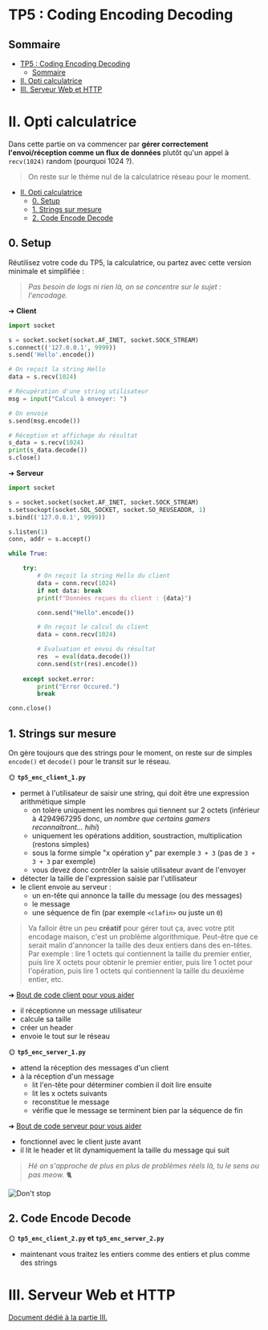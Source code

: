 # TP5 : Coding Encoding Decoding

## Sommaire

- [TP5 : Coding Encoding Decoding](#tp5--coding-encoding-decoding)
  - [Sommaire](#sommaire)
- [II. Opti calculatrice](#ii-opti-calculatrice)
- [III. Serveur Web et HTTP](#iii-serveur-web-et-http)

# II. Opti calculatrice

Dans cette partie on va commencer par **gérer correctement l'envoi/réception comme un flux de données** plutôt qu'un appel à `recv(1024)` random (pourquoi 1024 ?).

> On reste sur le thème nul de la calculatrice réseau pour le moment.

- [II. Opti calculatrice](#ii-opti-calculatrice)
  - [0. Setup](#0-setup)
  - [1. Strings sur mesure](#1-strings-sur-mesure)
  - [2. Code Encode Decode](#2-code-encode-decode)

## 0. Setup

Réutilisez votre code du TP5, la calculatrice, ou partez avec cette version minimale et simplifiée :

> *Pas besoin de logs ni rien là, on se concentre sur le sujet : l'encodage.*

➜ **Client**

```python
import socket

s = socket.socket(socket.AF_INET, socket.SOCK_STREAM)
s.connect(('127.0.0.1', 9999))
s.send('Hello'.encode())

# On reçoit la string Hello
data = s.recv(1024)

# Récupération d'une string utilisateur
msg = input("Calcul à envoyer: ")

# On envoie
s.send(msg.encode())

# Réception et affichage du résultat
s_data = s.recv(1024)
print(s_data.decode())
s.close()
```

➜ **Serveur**

```python
import socket

s = socket.socket(socket.AF_INET, socket.SOCK_STREAM)
s.setsockopt(socket.SOL_SOCKET, socket.SO_REUSEADDR, 1)
s.bind(('127.0.0.1', 9999))  

s.listen(1)
conn, addr = s.accept()

while True:

    try:
        # On reçoit la string Hello du client
        data = conn.recv(1024)
        if not data: break
        print(f"Données reçues du client : {data}")

        conn.send("Hello".encode())

        # On reçoit le calcul du client
        data = conn.recv(1024)

        # Evaluation et envoi du résultat
        res  = eval(data.decode())
        conn.send(str(res).encode())
         
    except socket.error:
        print("Error Occured.")
        break

conn.close()
```

## 1. Strings sur mesure

On gère toujours que des strings pour le moment, on reste sur de simples `encode()` et `decode()` pour le transit sur le réseau.

🌞 **`tp5_enc_client_1.py`**

- permet à l'utilisateur de saisir une string, qui doit être une expression arithmétique simple
  - on tolère uniquement les nombres qui tiennent sur 2 octets (inférieur à 4294967295 donc, *un nombre que certains gamers reconnaîtront... hihi*)
  - uniquement les opérations addition, soustraction, multiplication (restons simples)
  - sous la forme simple "x opération y" par exemple `3 + 3` (pas de `3 + 3 + 3` par exemple)
  - vous devez donc contrôler la saisie utilisateur avant de l'envoyer
- détecter la taille de l'expression saisie par l'utilisateur
- le client envoie au serveur :
  - un en-tête qui annonce la taille du message (ou des messages)
  - le message
  - une séquence de fin (par exemple `<clafin>` ou juste un `0`)

> Va falloir être un peu **créatif** pour gérer tout ça, avec votre ptit encodage maison, c'est un problème algorithmique. Peut-être que ce serait malin d'annoncer la taille des deux entiers dans des en-têtes. Par exemple : lire 1 octets qui contiennent la taille du premier entier, puis lire X octets pour obtenir le premier entier, puis lire 1 octet pour l'opération, puis lire 1 octets qui contiennent la taille du deuxième entier, etc.

➜ [Bout de code client pour vous aider](./example_code/stream_tcp_client.py)

- il réceptionne un message utilisateur
- calcule sa taille
- créer un header
- envoie le tout sur le réseau

🌞 **`tp5_enc_server_1.py`**

- attend la réception des messages d'un client
- à la réception d'un message
  - lit l'en-tête pour déterminer combien il doit lire ensuite
  - lit les x octets suivants
  - reconstitue le message
  - vérifie que le message se terminent bien par la séquence de fin

➜ [Bout de code serveur pour vous aider](./example_code/stream_tcp_server.py)

- fonctionnel avec le client juste avant
- il lit le header et lit dynamiquement la taille du message qui suit

> *Hé on s'approche de plus en plus de problèmes réels là, tu le sens ou pas meow.* 🐈‍

![Don't stop](./img/dontstop.jpg)

## 2. Code Encode Decode

🌞 **`tp5_enc_client_2.py` et `tp5_enc_server_2.py`**

- maintenant vous traitez les entiers comme des entiers et plus comme des strings

# III. Serveur Web et HTTP

[Document dédié à la partie III.](./http.md)